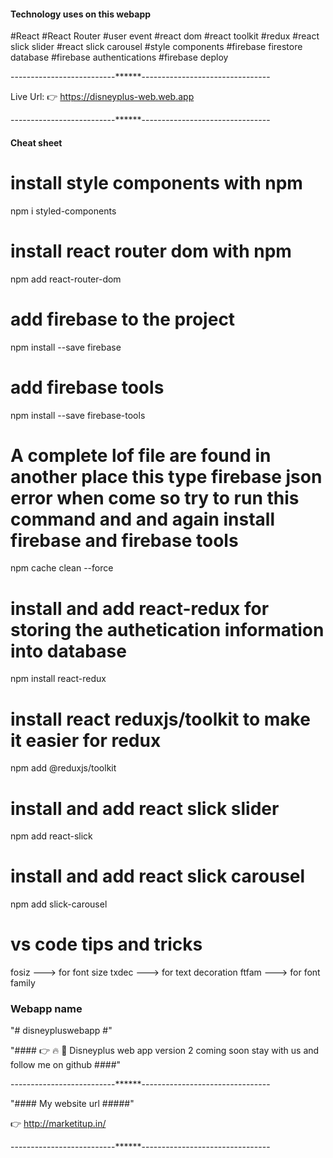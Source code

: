 #### Technology uses on this webapp ####

#React
#React Router
#user event
#react dom
#react toolkit
#redux
#react slick slider
#react slick carousel
#style components
#firebase firestore database
#firebase authentications
#firebase deploy

--------------------------******--------------------------------

Live Url: 👉 https://disneyplus-web.web.app


--------------------------******--------------------------------

#### Cheat sheet ####

# install style components with npm 
npm i styled-components

# install react router dom with npm 
npm add react-router-dom

# add firebase to the project 
npm install --save firebase

# add firebase tools
npm install --save firebase-tools

# A complete lof file are found in another place this type firebase json error when come so try to run this command and and again install firebase and firebase tools

npm cache clean --force


# install  and add react-redux for storing the authetication information into database
npm install react-redux

# install react reduxjs/toolkit to make it easier for redux 
npm add @reduxjs/toolkit


# install and add react slick slider
npm add react-slick

# install and add react slick carousel
npm add slick-carousel


# vs code tips and tricks

fosiz --->  for font size
txdec --->  for text decoration
ftfam --->  for font family


### Webapp name ####
"# disneypluswebapp #" 


"#### 👉 🔥 🚀 Disneyplus web app version 2 coming soon stay with us and follow me on github ####"


--------------------------******--------------------------------

"####  My website url #####"

👉 http://marketitup.in/

--------------------------******--------------------------------